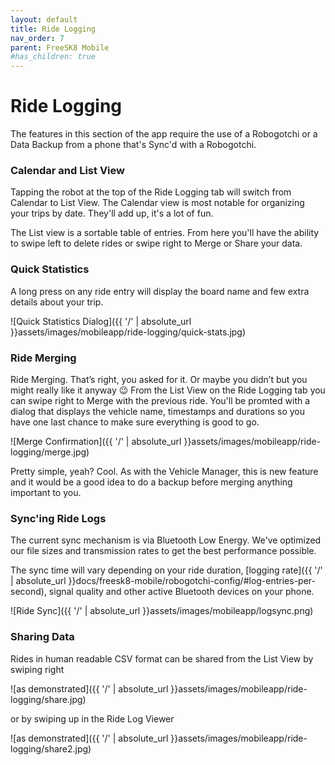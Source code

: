 ```yaml
---
layout: default
title: Ride Logging
nav_order: 7
parent: FreeSK8 Mobile
#has_children: true
---
```


# Ride Logging

The features in this section of the app require the use of a Robogotchi or a Data Backup from a phone that's Sync'd with a Robogotchi.

### Calendar and List View

Tapping the robot at the top of the Ride Logging tab will switch from Calendar to List View. The Calendar view is most notable for organizing your trips by date. They'll add up, it's a lot of fun. 

The List view is a sortable table of entries. From here you'll have the ability to swipe left to delete rides or swipe right to Merge or Share your data.

### Quick Statistics

A long press on any ride entry will display the board name and few extra details about your trip.

![Quick Statistics Dialog]({{ '/' | absolute_url }}assets/images/mobileapp/ride-logging/quick-stats.jpg)

### Ride Merging

Ride Merging. That’s right, you asked for it. Or maybe you didn’t but you might really like it anyway 😉 From the List View on the Ride Logging tab you can swipe right to Merge with the previous ride. You'll be promted with a dialog that displays the vehicle name, timestamps and durations so you have one last chance to make sure everything is good to go.

![Merge Confirmation]({{ '/' | absolute_url }}assets/images/mobileapp/ride-logging/merge.jpg)

Pretty simple, yeah? Cool. As with the Vehicle Manager, this is new feature and it would be a good idea to do a backup before merging anything important to you.



### Sync'ing Ride Logs

The current sync mechanism is via Bluetooth Low Energy. We've optimized our file sizes and transmission rates to get the best performance possible.

The sync time will vary depending on your ride duration, [logging rate]({{ '/' | absolute_url }}docs/freesk8-mobile/robogotchi-config/#log-entries-per-second), signal quality and other active Bluetooth devices on your phone.

![Ride Sync]({{ '/' | absolute_url }}assets/images/mobileapp/logsync.png)

### Sharing Data

Rides in human readable CSV format can be shared from the List View by swiping right

![as demonstrated]({{ '/' | absolute_url }}assets/images/mobileapp/ride-logging/share.jpg)

or by swiping up in the Ride Log Viewer

![as demonstrated]({{ '/' | absolute_url }}assets/images/mobileapp/ride-logging/share2.jpg)

